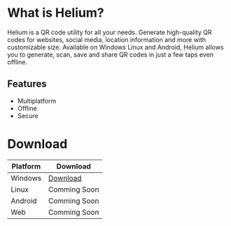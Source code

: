# What is Helium? 


Helium is a QR code utility for all your needs. Generate high-quality QR codes for websites, social media, location information and more with customizable size. Available on Windows Linux and Android, Helium allows you to generate, scan, save and share QR codes in just a few taps even offline.


## Features
  - Multiplatform
  - Offline
  - Secure

# Download

| Platform | Download    |
| ------- | ----------- |
| Windows | [Download](https://github.com/Xenon-project/helium/releases) |
| Linux   | Comming Soon|
| Android | Comming Soon|
| Web | Comming Soon  |
